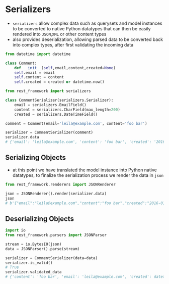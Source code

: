# **Serializers**
- `serializers` allow complex data such as querysets and model instances to be converted to native Python datatypes that can then be easily rendered into `JSON`,`XML` or other content types
- also provides deserialization, allowing parsed data to be converted back into complex types, after first validating the incoming data
```python
from datetime import datetime

class Comment:
    def __init__(self,email,content,created=None)
    self.email = email
    self.content = content
    self.created = created or datetime.now()

from rest_framework import serializers

class CommentSerializer(serializers.Serializer):
    email = serializers.EmailField()
    content = serializers.CharField(max_length=200)
    created = serializers.DateTimeField()

comment = Comment(email='leila@example.com', content='foo bar')

serializer = CommentSerializer(comment)
serializer.data
# {'email': 'leila@example.com', 'content': 'foo bar', 'created': '2016-01-27T15:17:10.375877'}
```

## **Serializing Objects**
- at this point we have translated the model instance into Python native datatypes, to finalize the serialization process we render the data in `json`
```python
from rest_framework.renderers import JSONRenderer

json = JSONRenderer().render(serializer.data)
json
# b'{"email":"leila@example.com","content":"foo bar","created":"2016-01-27T15:17:10.375877"}'
```
## **Deserializing Objects**
```python
import io
from rest_framework.parsers import JSONParser

stream = io.BytesIO(json)
data = JSONParser().parse(stream)

serializer = CommentSerializer(data=data)
serializer.is_valid()
# True
serializer.validated_data
# {'content': 'foo bar', 'email': 'leila@example.com', 'created': datetime.datetime(2012, 08, 22, 16, 20, 09, 822243)}
```